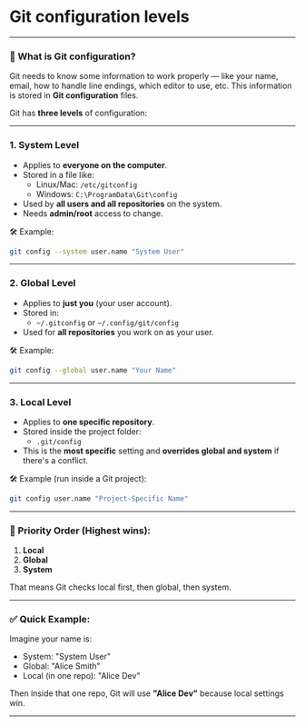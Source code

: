 # Git configuration levels

---

### 🧠 What is Git configuration?

Git needs to know some information to work properly — like your name, email, how to handle line endings, which editor to use, etc. This information is stored in **Git configuration** files.

Git has **three levels** of configuration:

---

### 1. **System Level**

- Applies to **everyone on the computer**.
- Stored in a file like:
    - Linux/Mac: `/etc/gitconfig`
    - Windows: `C:\ProgramData\Git\config`
- Used by **all users and all repositories** on the system.
- Needs **admin/root** access to change.

🛠️ Example:

```bash
git config --system user.name "System User"

```

---

### 2. **Global Level**

- Applies to **just you** (your user account).
- Stored in:
    - `~/.gitconfig` or `~/.config/git/config`
- Used for **all repositories** you work on as your user.

🛠️ Example:

```bash
git config --global user.name "Your Name"

```

---

### 3. **Local Level**

- Applies to **one specific repository**.
- Stored inside the project folder:
    - `.git/config`
- This is the **most specific** setting and **overrides global and system** if there's a conflict.

🛠️ Example (run inside a Git project):

```bash
git config user.name "Project-Specific Name"

```

---

### 🎯 Priority Order (Highest wins):

1. **Local**
2. **Global**
3. **System**

That means Git checks local first, then global, then system.

---

### ✅ Quick Example:

Imagine your name is:

- System: "System User"
- Global: "Alice Smith"
- Local (in one repo): "Alice Dev"

Then inside that one repo, Git will use **"Alice Dev"** because local settings win.

---